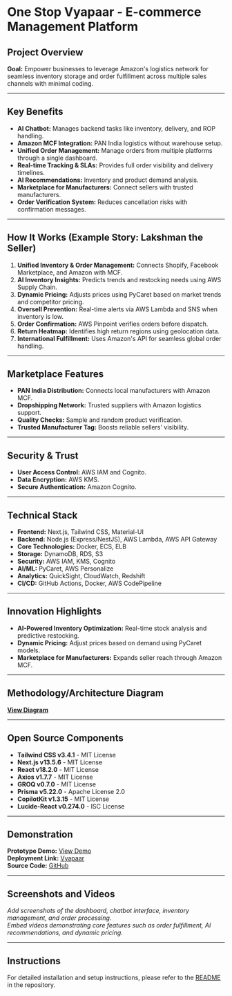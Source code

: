 # One Stop Vyapaar - E-commerce Management Platform

## Project Overview
**Goal:** Empower businesses to leverage Amazon's logistics network for seamless inventory storage and order fulfillment across multiple sales channels with minimal coding.  

---

## Key Benefits
- **AI Chatbot:** Manages backend tasks like inventory, delivery, and ROP handling.  
- **Amazon MCF Integration:** PAN India logistics without warehouse setup.  
- **Unified Order Management:** Manage orders from multiple platforms through a single dashboard.  
- **Real-time Tracking & SLAs:** Provides full order visibility and delivery timelines.  
- **AI Recommendations:** Inventory and product demand analysis.  
- **Marketplace for Manufacturers:** Connect sellers with trusted manufacturers.  
- **Order Verification System:** Reduces cancellation risks with confirmation messages.  

---

## How It Works (Example Story: Lakshman the Seller)
1. **Unified Inventory & Order Management:** Connects Shopify, Facebook Marketplace, and Amazon with MCF.  
2. **AI Inventory Insights:** Predicts trends and restocking needs using AWS Supply Chain.  
3. **Dynamic Pricing:** Adjusts prices using PyCaret based on market trends and competitor pricing.  
4. **Oversell Prevention:** Real-time alerts via AWS Lambda and SNS when inventory is low.  
5. **Order Confirmation:** AWS Pinpoint verifies orders before dispatch.  
6. **Return Heatmap:** Identifies high return regions using geolocation data.  
7. **International Fulfillment:** Uses Amazon's API for seamless global order handling.  

---

## Marketplace Features
- **PAN India Distribution:** Connects local manufacturers with Amazon MCF.  
- **Dropshipping Network:** Trusted suppliers with Amazon logistics support.  
- **Quality Checks:** Sample and random product verification.  
- **Trusted Manufacturer Tag:** Boosts reliable sellers' visibility.  

---

## Security & Trust
- **User Access Control:** AWS IAM and Cognito.  
- **Data Encryption:** AWS KMS.  
- **Secure Authentication:** Amazon Cognito.  

---

## Technical Stack
- **Frontend:** Next.js, Tailwind CSS, Material-UI  
- **Backend:** Node.js (Express/NestJS), AWS Lambda, AWS API Gateway  
- **Core Technologies:** Docker, ECS, ELB  
- **Storage:** DynamoDB, RDS, S3  
- **Security:** AWS IAM, KMS, Cognito  
- **AI/ML:** PyCaret, AWS Personalize  
- **Analytics:** QuickSight, CloudWatch, Redshift  
- **CI/CD:** GitHub Actions, Docker, AWS CodePipeline  

---

## Innovation Highlights
- **AI-Powered Inventory Optimization:** Real-time stock analysis and predictive restocking.  
- **Dynamic Pricing:** Adjust prices based on demand using PyCaret models.  
- **Marketplace for Manufacturers:** Expands seller reach through Amazon MCF.  

---

## Methodology/Architecture Diagram
**[View Diagram](https://drive.google.com/file/d/1ecn-HXdILDlC7_ECxTXjzZRMFG1biRlU/view?usp=sharing)**  

---

## Open Source Components
- **Tailwind CSS v3.4.1** - MIT License  
- **Next.js v13.5.6** - MIT License  
- **React v18.2.0** - MIT License  
- **Axios v1.7.7** - MIT License  
- **GROQ v0.7.0** - MIT License  
- **Prisma v5.22.0** - Apache License 2.0  
- **CopilotKit v1.3.15** - MIT License  
- **Lucide-React v0.274.0** - ISC License  

---

## Demonstration
**Prototype Demo:** [View Demo](https://drive.google.com/drive/folders/1zgua0Z-7xckWaaR21-l1juH-s15EPIFs?usp=sharing)  
**Deployment Link:** [Vyapaar](https://amazon-asambhav.vercel.app/)  
**Source Code:** [GitHub](https://github.com/swaparup36/amazon_asambhav)  

---

## Screenshots and Videos
*Add screenshots of the dashboard, chatbot interface, inventory management, and order processing.*  
*Embed videos demonstrating core features such as order fulfillment, AI recommendations, and dynamic pricing.*  

---

## Instructions
For detailed installation and setup instructions, please refer to the [README](https://github.com/swaparup36/amazon_asambhav/blob/main/README.md) in the repository.

